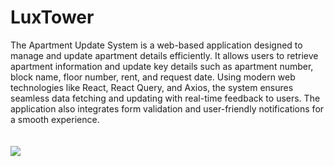 <h1>LuxTower</h1>

The Apartment Update System is a web-based application designed to manage and update apartment details efficiently. It allows users to retrieve apartment information and update key details such as apartment number, block name, floor number, rent, and request date. Using modern web technologies like React, React Query, and Axios, the system ensures seamless data fetching and updating with real-time feedback to users. The application also integrates form validation and user-friendly notifications for a smooth experience.
<br/>
<br/>
<br/>
<img src="https://i.ibb.co.com/M9NtRS0/screencapture-localhost-5173-2024-10-06-16-51-54.png" >

